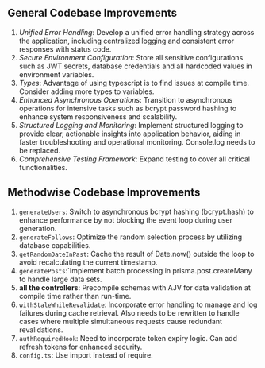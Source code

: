 ## General Codebase Improvements

1. *Unified Error Handling*: Develop a unified error handling strategy across the application, including centralized logging and consistent error responses with status code.
2. *Secure Environment Configuration*: Store all sensitive configurations such as JWT secrets, database credentials and all hardcoded values in environment variables. 
3. *Types*: Advantage of using typescript is to find issues at compile time. Consider adding more types to variables.
4. *Enhanced Asynchronous Operations*: Transition to asynchronous operations for intensive tasks such as bcrypt password hashing to enhance system responsiveness and scalability.
5. *Structured Logging and Monitoring*: Implement structured logging to provide clear, actionable insights into application behavior, aiding in faster troubleshooting and operational monitoring. Console.log needs to be replaced.
6. *Comprehensive Testing Framework*: Expand testing to cover all critical functionalities.

## Methodwise Codebase Improvements

1. `generateUsers`: Switch to asynchronous bcrypt hashing (bcrypt.hash) to enhance performance by not blocking the event loop during user generation.
2. `generateFollows`: Optimize the random selection process by utilizing database capabilities. 
3. `getRandomDateInPast`: Cache the result of Date.now() outside the loop to avoid recalculating the current timestamp.
4. `generatePosts`:`Implement batch processing in prisma.post.createMany to handle large data sets.
5. **all the controllers**: Precompile schemas with AJV for data validation at compile time rather than run-time.
6. `withStaleWhileRevalidate`: Incorporate error handling to manage and log failures during cache retrieval. Also needs to be rewritten to handle cases where multiple simultaneous requests cause redundant revalidations.
7. `authRequiredHook`: Need to incorporate token expiry logic. Can add refresh tokens for enhanced security.
8. `config.ts`: Use import instead of require.